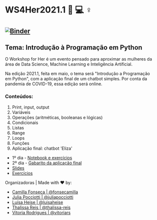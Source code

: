 # WS4Her2021.1 :woman: :computer: ♀️

[![Binder](https://mybinder.org/badge_logo.svg)](https://mybinder.org/v2/gh/turing-usp/WS4Her2021.1/HEAD)
----

## Tema: Introdução à Programação em Python

O Workshop for Her é um  evento pensado para aproximar as mulheres da área de Data Science, Machine Learning e Inteligência Artificial.

Na edição 2021.1, feita em maio, o tema será "Introdução a Programação em Python", com a aplicação final de um chatbot simples.
Por conta da pandemia de COVID-19, essa edição será online.

### Conteúdos:
1. Print, input, output
2. Variáveis
3. Operações (aritméticas, booleanas e lógicas)
4. Condicionais
5. Listas
6. Range
7. Loops
8. Funções
9. Aplicação final: chatbot 'Eliza'


* 1º dia - [Notebook e exercícios](https://github.com/turing-usp/WS4Her2021.1/blob/main/WS4Her2021.ipynb)
* 2º dia - [Gabarito da aplicação final](https://github.com/turing-usp/WS4Her2021.1/blob/main/aplicacao_eliza_gabarito.ipynb)
* [Slides](https://www.canva.com/design/DAEZOO-1GLI/N9Qxas0lYE2Uz5ZTYQaGIw/view?utm_content=DAEZOO-1GLI&utm_campaign=designshare&utm_medium=link&utm_source=sharebutton) 
* [Exercícios](https://github.com/turing-usp/WS4Her2021.1/tree/main/Exerc%C3%ADcios%20WS4Her%202021)



Organizadoras | Made with :heart: by: <br>
- [Camilla Fonseca | @fonsecamilla](https://github.com/fonsecamilla)
- [Julia Pocciotti | @juliapocciotti](https://github.com/juliapocciotti)
- [Luísa Heise | @luisaheise](https://github.com/luisaheise)
- [Thalissa Reis | @thalissa-reis](https://github.com/thalissa-reis)
- [Vitoria Rodrigues | @vitoriars](https://github.com/vitoriars)

